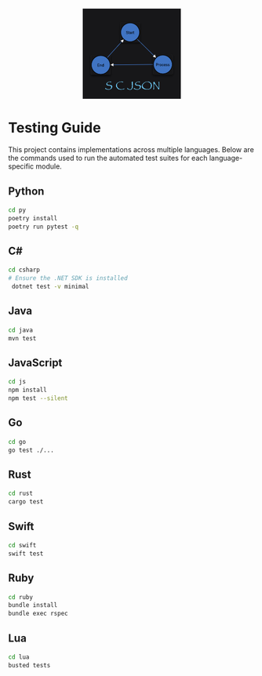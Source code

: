 <p align="center"><img src="scjson.png" alt="scjson logo" width="200"/></p>

# Testing Guide

This project contains implementations across multiple languages. Below are the commands used to run the automated test suites for each language-specific module.

## Python
```bash
cd py
poetry install
poetry run pytest -q
```

## C#
```bash
cd csharp
# Ensure the .NET SDK is installed
 dotnet test -v minimal
```

## Java
```bash
cd java
mvn test
```

## JavaScript
```bash
cd js
npm install
npm test --silent
```

## Go
```bash
cd go
go test ./...
```

## Rust
```bash
cd rust
cargo test
```

## Swift
```bash
cd swift
swift test
```

## Ruby
```bash
cd ruby
bundle install
bundle exec rspec
```

## Lua
```bash
cd lua
busted tests
```
